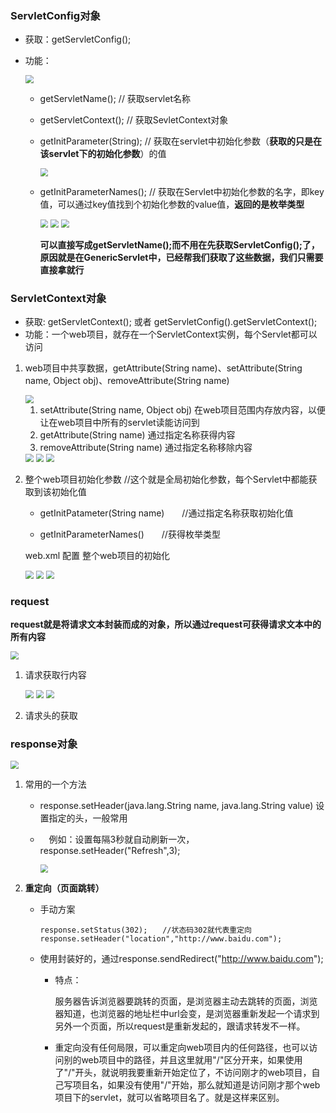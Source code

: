 ### ServletConfig对象

- 获取：getServletConfig();

- 功能：

    <img src="C:\Users\HUANGYUE\Documents\GitHub\JavaWeb\Servlet\picture\05.png" style="zoom:80%;" />

    - getServletName();	// 获取servlet名称

    - getServletContext();    // 获取SevletContext对象

    - getInitParameter(String);    // 获取在servlet中初始化参数（**获取的只是在该servlet下的初始化参数**）的值 

        <img src="C:\Users\HUANGYUE\Documents\GitHub\JavaWeb\Servlet\picture\06.png" style="zoom:80%;" />

    - getInitParameterNames();    // 获取在Servlet中初始化参数的名字，即key值，可以通过key值找到个初始化参数的value值，**返回的是枚举类型**

        <img src="C:\Users\HUANGYUE\Documents\GitHub\JavaWeb\Servlet\picture\07.png" style="zoom:80%;" />

        <img src="C:\Users\HUANGYUE\Documents\GitHub\JavaWeb\Servlet\picture\08.png" style="zoom:80%;" />

        <img src="C:\Users\HUANGYUE\Documents\GitHub\JavaWeb\Servlet\picture\09.png" style="zoom:80%;" />

        **可以直接写成getServletName();而不用在先获取ServletConfig();了，原因就是在GenericServlet中，已经帮我们获取了这些数据，我们只需要直接拿就行**

### ServletContext对象

- 获取: getServletContext();  或者 getServletConfig().getServletContext();
- 功能：一个web项目，就存在一个ServletContext实例，每个Servlet都可以访问

1. web项目中共享数据，getAttribute(String name)、setAttribute(String name, Object obj)、removeAttribute(String name)

    <img src="C:\Users\HUANGYUE\Documents\GitHub\JavaWeb\Servlet\picture\001.png" style="zoom:80%;" />

    1. setAttribute(String name, Object obj) 在web项目范围内存放内容，以便让在web项目中所有的servlet读能访问到
    2. getAttribute(String name) 通过指定名称获得内容
    3. removeAttribute(String name) 通过指定名称移除内容 　

    <img src="C:\Users\HUANGYUE\Documents\GitHub\JavaWeb\Servlet\picture\10.png" style="zoom:80%;" />

    <img src="C:\Users\HUANGYUE\Documents\GitHub\JavaWeb\Servlet\picture\11.png" style="zoom:80%;" />

    <img src="C:\Users\HUANGYUE\Documents\GitHub\JavaWeb\Servlet\picture\12.png" style="zoom:80%;" />

2. 整个web项目初始化参数 //这个就是全局初始化参数，每个Servlet中都能获取到该初始化值

    - getInitPatameter(String name)　　//通过指定名称获取初始化值

    - getInitParameterNames()　　//获得枚举类型

    web.xml 配置 整个web项目的初始化

    <img src="C:\Users\HUANGYUE\Documents\GitHub\JavaWeb\Servlet\picture\13.png" style="zoom:80%;" />

    <img src="C:\Users\HUANGYUE\Documents\GitHub\JavaWeb\Servlet\picture\14.png" style="zoom:80%;" />

    <img src="C:\Users\HUANGYUE\Documents\GitHub\JavaWeb\Servlet\picture\15.png" style="zoom:80%;" />



### request

**request就是将请求文本封装而成的对象，所以通过request可获得请求文本中的所有内容**

<img src="C:\Users\HUANGYUE\Documents\GitHub\JavaWeb\Servlet\picture\002.png" style="zoom:80%;" />

1. 请求获取行内容

    <img src="C:\Users\HUANGYUE\Documents\GitHub\JavaWeb\Servlet\picture\003.png" style="zoom:80%;" />

    <img src="C:\Users\HUANGYUE\Documents\GitHub\JavaWeb\Servlet\picture\004.png" style="zoom:80%;" />

    <img src="C:\Users\HUANGYUE\Documents\GitHub\JavaWeb\Servlet\picture\005.png" style="zoom:80%;" />

2. 请求头的获取

### response对象

<img src="C:\Users\HUANGYUE\Documents\GitHub\JavaWeb\Servlet\picture\006.png" style="zoom:80%;" />

1. 常用的一个方法

    - response.setHeader(java.lang.String name, java.lang.String value) 设置指定的头，一般常用

    - 　例如：设置每隔3秒就自动刷新一次，response.setHeader("Refresh",3);

        <img src="C:\Users\HUANGYUE\Documents\GitHub\JavaWeb\Servlet\picture\007.png" style="zoom:80%;" />

2. **重定向（页面跳转）**

    - 手动方案

        ```servlet
        response.setStatus(302);　　//状态码302就代表重定向　　　　　　　　　　　　　　
        response.setHeader("location","http://www.baidu.com");
        ```

        

    - 使用封装好的，通过response.sendRedirect("http://www.baidu.com");

        - 特点：

            服务器告诉浏览器要跳转的页面，是浏览器主动去跳转的页面，浏览器知道，也浏览器的地址栏中url会变，是浏览器重新发起一个请求到另外一个页面，所以request是重新发起的，跟请求转发不一样。

        - 重定向没有任何局限，可以重定向web项目内的任何路径，也可以访问别的web项目中的路径，并且这里就用"/"区分开来，如果使用了"/"开头，就说明我要重新开始定位了，不访问刚才的web项目，自己写项目名，如果没有使用"/"开始，那么就知道是访问刚才那个web项目下的servlet，就可以省略项目名了。就是这样来区别。